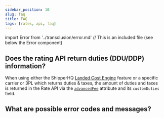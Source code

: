 ```yaml
---
sidebar_position: 10
slug: faq
title: FAQ
tags: [rates, api, faq]
---
```

import Error from '../transclusion/error.md' // This is an included file (see below the Error component)

## Does the rating API return duties (DDU/DDP) information?

When using either the ShipperHQ [Landed Cost Engine](https://docs.shipperhq.com/landed-cost-engine-configuration/) feature or a specific carrier or 3PL which returns duties & taxes, the amount of duties and taxes is returned in the Rate API via the [`advancedFee`](https://dev.shipperhq.com/rate-service/#definition-AdvancedFee) attribute and its `customDuties` field.

## What are possible error codes and messages?
[//]: # (ERROR CODES LIST)
[//]: # (This is an imported file - Do not modify directly this section)
[//]: # (Look for the import statement at the top of the file to have the path of the included file)
<Error components={props.components} />
